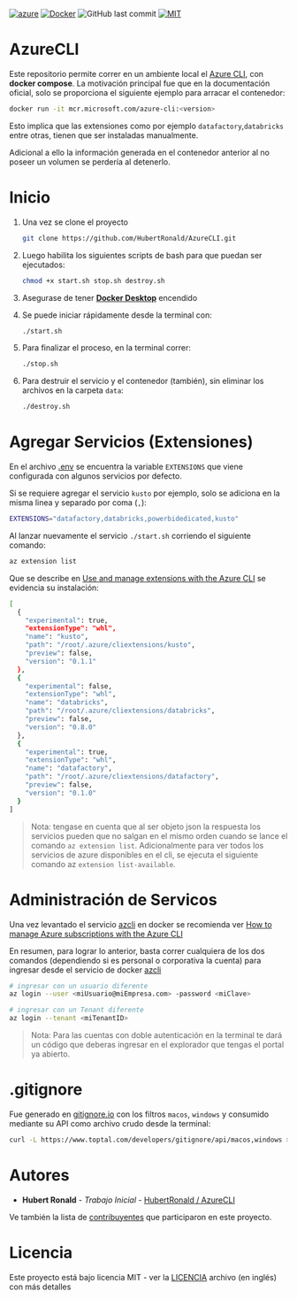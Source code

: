 [![azure](https://img.shields.io/badge/azure-%230072C6.svg?style=flat-square&logo=microsoftazure&logoColor=white)](https://learn.microsoft.com/en-us/cli/azure/run-azure-cli-docker)
[![Docker](https://img.shields.io/badge/docker-%230db7ed.svg?style=flat-square&logo=docker&logoColor=white)](https://hub.docker.com/_/microsoft-azure-cli/)
![GitHub last commit](https://img.shields.io/github/last-commit/hubertronald/AzureCLI?style=flat-square)
[![MIT](https://img.shields.io/github/license/hubertronald/AzureCLI?style=flat-square)](LICENSE)


# AzureCLI
Este repositorio permite correr en un ambiente local el [Azure CLI]((https://learn.microsoft.com/en-us/cli/azure/run-azure-cli-docker)), con **docker compose**. La motivación principal fue que en la documentación oficial, solo se proporciona el siguiente ejemplo para arracar el contenedor:

```bash
docker run -it mcr.microsoft.com/azure-cli:<version>
```

Esto implica que las extensiones como por ejemplo `datafactory`,`databricks` entre otras, tienen que ser instaladas manualmente.

Adicional a ello la información generada en el contenedor anterior al no poseer un volumen se perdería al detenerlo.


# Inicio

1. Una vez se clone el proyecto

    ```bash
    git clone https://github.com/HubertRonald/AzureCLI.git
    ``` 

2. Luego habilita los siguientes scripts de bash para que puedan ser ejecutados:

    ```bash
    chmod +x start.sh stop.sh destroy.sh
    ```

3. Asegurase de tener **[Docker Desktop](https://www.docker.com/products/docker-desktop/)** encendido

4. Se puede iniciar rápidamente desde la terminal con:

    ```bash
    ./start.sh
    ```


5. Para finalizar el proceso, en la terminal correr:

    ```bash
    ./stop.sh
    ```


6. Para destruir el servicio y el contenedor (también), sin eliminar los archivos en la carpeta `data`:

    ```bash
    ./destroy.sh
    ```

# Agregar Servicios (Extensiones)
En el archivo [.env](.env#1) se encuentra la variable `EXTENSIONS` que viene configurada con algunos servicios por defecto.

Si se requiere agregar el servicio `kusto` por ejemplo, solo se adiciona en la misma linea y separado por coma (`,`):

```bash
EXTENSIONS="datafactory,databricks,powerbidedicated,kusto"
```

Al lanzar nuevamente el servicio `./start.sh` corriendo el siguiente comando:

```bash
az extension list
```

Que se describe en [Use and manage extensions with the Azure CLI](https://learn.microsoft.com/en-us/cli/azure/azure-cli-extensions-overview) se evidencia su instalación:
```bash
[
  {
    "experimental": true,
    "extensionType": "whl",
    "name": "kusto",
    "path": "/root/.azure/cliextensions/kusto",
    "preview": false,
    "version": "0.1.1"
  },
  {
    "experimental": false,
    "extensionType": "whl",
    "name": "databricks",
    "path": "/root/.azure/cliextensions/databricks",
    "preview": false,
    "version": "0.8.0"
  },
  {
    "experimental": true,
    "extensionType": "whl",
    "name": "datafactory",
    "path": "/root/.azure/cliextensions/datafactory",
    "preview": false,
    "version": "0.1.0"
  }
]
```

> Nota: tengase en cuenta que al ser objeto json la respuesta los servicios pueden que no salgan en el mismo orden cuando se lance el comando `az extension list`. Adicionalmente para ver todos los servicios de azure disponibles en el cli, se ejecuta el siguiente comando az `extension list-available`.


# Administración de Servicos

Una vez levantado el servicio [azcli](docker-compose.yml#3) en docker se recomienda ver 
[How to manage Azure subscriptions with the Azure CLI](https://learn.microsoft.com/en-us/cli/azure/manage-azure-subscriptions-azure-cli)

En resumen, para lograr lo anterior, basta correr cualquiera de los dos comandos (dependiendo si es personal o corporativa la cuenta) para ingresar desde el servicio de docker [azcli](docker-compose.yml#3)

```bash
# ingresar con un usuario diferente
az login --user <miUsuario@miEmpresa.com> -password <miClave>

# ingresar con un Tenant diferente
az login --tenant <miTenantID>
```

> Nota: Para las cuentas con doble autenticación en la terminal te dará un código que deberas ingresar en el explorador que tengas el portal ya abierto.


# .gitignore

Fue generado en [gitignore.io](https://www.toptal.com/developers/gitignore/) con los filtros `macos`, `windows` y consumido mediante su API como archivo crudo desde la terminal:

```bash
curl -L https://www.toptal.com/developers/gitignore/api/macos,windows > .gitignore
```


# Autores
* **Hubert Ronald** - *Trabajo Inicial* - [HubertRonald / AzureCLI](https://github.com/HubertRonald/AzureCLI)

Ve también la lista de [contribuyentes](https://github.com/HubertRonald/AzureCLI/contributors) que participaron en este proyecto.


# Licencia
Este proyecto está bajo licencia MIT - ver la [LICENCIA](LICENSE) archivo (en inglés) con más detalles